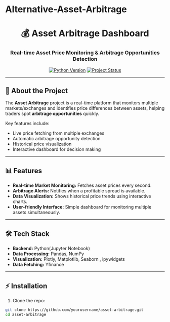 # Alternative-Asset-Arbitrage
<h1 align="center">💰 Asset Arbitrage Dashboard</h1>
<h3 align="center">Real-time Asset Price Monitoring & Arbitrage Opportunities Detection</h3>

<p align="center">
  <a href="#"><img src="https://img.shields.io/badge/Python-3.11-blue.svg" alt="Python Version"/></a>
  <a href="#"><img src="https://img.shields.io/badge/Status-Active-brightgreen.svg" alt="Project Status"/></a>
</p>

---

## 🚀 About the Project
The **Asset Arbitrage** project is a real-time platform that monitors multiple markets/exchanges and identifies price differences between assets, helping traders spot **arbitrage opportunities** quickly.  

Key features include:  
- Live price fetching from multiple exchanges  
- Automatic arbitrage opportunity detection  
- Historical price visualization  
- Interactive dashboard for decision making  

---

## 📊 Features
- **Real-time Market Monitoring:** Fetches asset prices every second.  
- **Arbitrage Alerts:** Notifies when a profitable spread is available.  
- **Data Visualization:** Shows historical price trends using interactive charts.  
- **User-friendly Interface:** Simple dashboard for monitoring multiple assets simultaneously.  

---

## 🛠 Tech Stack
- **Backend:** Python(Jupyter Notebook)  
- **Data Processing:** Pandas, NumPy  
- **Visualization:** Plotly, Matplotlib, Seaborn , ipywidgets  
- **Data Fetching:** Yfinance 
---

## ⚡ Installation
1. Clone the repo:  
```bash
git clone https://github.com/yourusername/asset-arbitrage.git
cd asset-arbitrage
